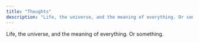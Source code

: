 ```yaml
---
title: "Thoughts"
description: "Life, the universe, and the meaning of everything. Or something."
---
```


Life, the universe, and the meaning of everything. Or something.
